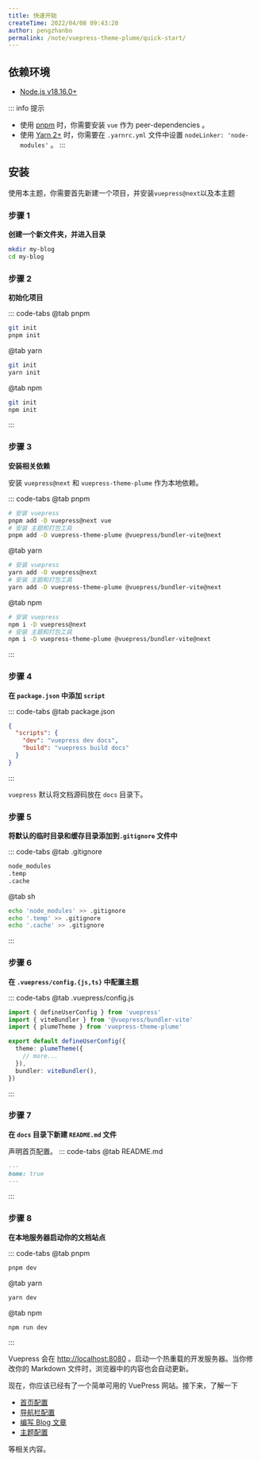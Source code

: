 ```yaml
---
title: 快速开始
createTime: 2022/04/08 09:43:20
author: pengzhanbo
permalink: /note/vuepress-theme-plume/quick-start/
---
```


## 依赖环境

- [Node.js v18.16.0+](https://nodejs.org/)

::: info 提示
- 使用 [pnpm](https://pnpm.io/zh/) 时，你需要安装 `vue` 作为 peer-dependencies 。
- 使用 [Yarn 2+](https://yarnpkg.com/) 时，你需要在 `.yarnrc.yml` 文件中设置 `nodeLinker: 'node-modules'` 。
:::

## 安装
使用本主题，你需要首先新建一个项目，并安装`vuepress@next`以及本主题

### 步骤 1

**创建一个新文件夹，并进入目录**

``` sh
mkdir my-blog
cd my-blog
```

### 步骤 2

**初始化项目**

::: code-tabs
@tab pnpm
``` sh
git init
pnpm init
```
@tab yarn
``` sh
git init
yarn init
```
@tab npm
``` sh
git init
npm init
```
:::

### 步骤 3

**安装相关依赖**
  
安装 `vuepress@next` 和 `vuepress-theme-plume` 作为本地依赖。

::: code-tabs
@tab pnpm
```sh
# 安装 vuepress
pnpm add -D vuepress@next vue
# 安装 主题和打包工具
pnpm add -D vuepress-theme-plume @vuepress/bundler-vite@next
```
@tab yarn
``` sh
# 安装 vuepress
yarn add -D vuepress@next
# 安装 主题和打包工具
yarn add -D vuepress-theme-plume @vuepress/bundler-vite@next
```

@tab npm
``` sh
# 安装 vuepress
npm i -D vuepress@next
# 安装 主题和打包工具
npm i -D vuepress-theme-plume @vuepress/bundler-vite@next
```
:::

### 步骤 4 

**在 `package.json` 中添加 `script`**
  
::: code-tabs
@tab package.json
``` json
{
  "scripts": {
    "dev": "vuepress dev docs",
    "build": "vuepress build docs"
  }
}
```
:::

`vuepress` 默认将文档源码放在 `docs` 目录下。

### 步骤 5

**将默认的临时目录和缓存目录添加到`.gitignore` 文件中**

::: code-tabs
@tab .gitignore
``` txt
node_modules
.temp
.cache
```
@tab sh
``` sh
echo 'node_modules' >> .gitignore
echo '.temp' >> .gitignore
echo '.cache' >> .gitignore
```
:::

### 步骤 6

**在 `.vuepress/config.{js,ts}` 中配置主题**

::: code-tabs
@tab .vuepress/config.js
``` ts
import { defineUserConfig } from 'vuepress'
import { viteBundler } from '@vuepress/bundler-vite'
import { plumeTheme } from 'vuepress-theme-plume'

export default defineUserConfig({
  theme: plumeTheme({
    // more...
  }),
  bundler: viteBundler(),
})
```
:::

### 步骤 7

**在 `docs` 目录下新建 `README.md` 文件**

声明首页配置。
::: code-tabs
@tab README.md
``` md
---
home: true
---
```
:::

### 步骤 8

**在本地服务器启动你的文档站点**

::: code-tabs
@tab pnpm
```sh
pnpm dev
```
@tab yarn
``` sh
yarn dev
```

@tab npm
``` sh
npm run dev
```
:::

  Vuepress 会在 [http://localhost:8080](http://localhost:8080) 。启动一个热重载的开发服务器。当你修改你的 Markdown 文件时，浏览器中的内容也会自动更新。

  现在，你应该已经有了一个简单可用的 VuePress 网站。接下来，了解一下 

  - [首页配置](/note/vuepress-theme-plume/page-config/#首页配置字段)
  - [导航栏配置](/note/vuepress-theme-plume/theme-config/#navbar)
  - [编写 Blog 文章](/note/vuepress-theme-plume/write-article/)
  - [主题配置](/note/vuepress-theme-plume/theme-config/) 
  
  等相关内容。
